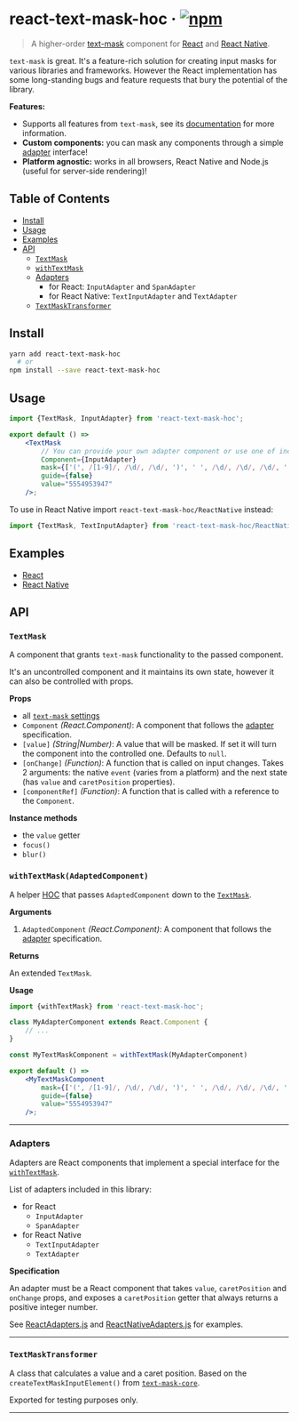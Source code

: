 # react-text-mask-hoc · [![npm](https://img.shields.io/npm/v/react-text-mask-hoc.svg)](https://npm.im/react-text-mask-hoc)

> A higher-order [text-mask](https://github.com/text-mask/text-mask)
component for [React](https://facebook.github.io/react/) and
[React Native](https://facebook.github.io/react-native/).

`text-mask` is great. It's a feature-rich solution for creating input
masks for various libraries and frameworks. However the React
implementation has some long-standing bugs and feature requests that
bury the potential of the library.

__Features:__

- Supports all features from `text-mask`, see its
[documentation](https://github.com/text-mask/text-mask/blob/master/componentDocumentation.md)
for more information.
- __Custom components:__ you can mask any components through a simple
[adapter](#adapters) interface!
- __Platform agnostic:__ works in all browsers, React Native and Node.js
(useful for server-side rendering)!

## Table of Contents

- [Install](#install)
- [Usage](#usage)
- [Examples](#examples)
- [API](#api)
  - [`TextMask`](#textmask)
  - [`withTextMask`](#withtextmaskadaptedcomponent)
  - [Adapters](#adapters)
    - for React: `InputAdapter` and `SpanAdapter`
    - for React Native: `TextInputAdapter` and `TextAdapter`
  - [`TextMaskTransformer`](#textmasktransformer)

## Install

```bash
yarn add react-text-mask-hoc
  # or
npm install --save react-text-mask-hoc
```

## Usage

```jsx
import {TextMask, InputAdapter} from 'react-text-mask-hoc';

export default () =>
    <TextMask
        // You can provide your own adapter component or use one of included in the library.
        Component={InputAdapter}
        mask={['(', /[1-9]/, /\d/, /\d/, ')', ' ', /\d/, /\d/, /\d/, '-', /\d/, /\d/, /\d/, /\d/]}
        guide={false}
        value="5554953947"
    />;
```

To use in React Native import `react-text-mask-hoc/ReactNative` instead:

```jsx
import {TextMask, TextInputAdapter} from 'react-text-mask-hoc/ReactNative';
```

## Examples

- [React](https://github.com/Vlad-Zhukov/react-text-mask-hoc/tree/master/examples/reactapp/)
- [React Native](https://github.com/Vlad-Zhukov/react-text-mask-hoc/tree/master/examples/reactnativeapp/)

## API

### `TextMask`

A component that grants `text-mask` functionality to the passed component.

It's an uncontrolled component and it maintains its own state, however
it can also be controlled with props.

__Props__

- all [`text-mask` settings](https://github.com/text-mask/text-mask/blob/master/componentDocumentation.md)
- `Component` _(React.Component)_: A component that follows the [adapter](#adapters)
specification.
- `[value]` _(String|Number)_: A value that will be masked. If set it
will turn the component into the controlled one. Defaults to `null`.
- `[onChange]` _(Function)_: A function that is called on input changes.
Takes 2 arguments: the native `event` (varies from a platform) and
the next state (has `value` and `caretPosition` properties).
- `[componentRef]` _(Function)_: A function that is called with a
reference to the `Component`.

__Instance methods__

- the `value` getter
- `focus()`
- `blur()`

### `withTextMask(AdaptedComponent)`

A helper [HOC](https://facebook.github.io/react/docs/higher-order-components.html)
that passes `AdaptedComponent` down to the [`TextMask`](#textmask).

__Arguments__

1. `AdaptedComponent` _(React.Component)_: A component that
follows the [adapter](#adapters) specification.

__Returns__

An extended `TextMask`.

__Usage__

```jsx
import {withTextMask} from 'react-text-mask-hoc';

class MyAdapterComponent extends React.Component {
    // ...
}

const MyTextMaskComponent = withTextMask(MyAdapterComponent)

export default () =>
    <MyTextMaskComponent
        mask={['(', /[1-9]/, /\d/, /\d/, ')', ' ', /\d/, /\d/, /\d/, '-', /\d/, /\d/, /\d/, /\d/]}
        guide={false}
        value="5554953947"
    />;
```

---

### Adapters

Adapters are React components that implement a special interface for the
[`withTextMask`](#withtextmaskadaptedcomponent).

List of adapters included in this library:

- for React
  - `InputAdapter`
  - `SpanAdapter`
- for React Native
  - `TextInputAdapter`
  - `TextAdapter`

__Specification__

An adapter must be a React component that takes `value`, `caretPosition`
and `onChange` props, and exposes a `caretPosition` getter that always
returns a positive integer number.

See [ReactAdapters.js](https://github.com/Vlad-Zhukov/react-text-mask-hoc/blob/master/src/ReactAdapters.js)
and [ReactNativeAdapters.js](https://github.com/Vlad-Zhukov/react-text-mask-hoc/blob/master/src/ReactNativeAdapters.js)
for examples.

---

### `TextMaskTransformer`

A class that calculates a value and a caret position. Based on the
`createTextMaskInputElement()` from [`text-mask-core`](https://github.com/text-mask/text-mask/tree/master/core).

Exported for testing purposes only.

---
